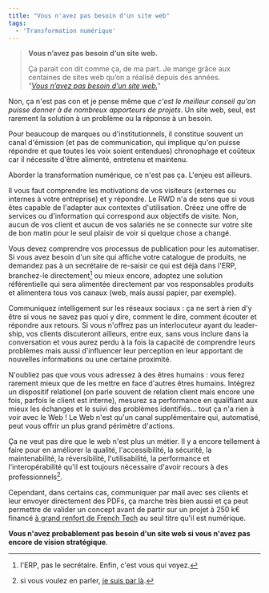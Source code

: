```yaml
---
title: "Vous n'avez pas besoin d'un site web"
tags:
  - 'Transformation numérique'
---
```


> **Vous n’avez pas besoin d’un site web.**
>
> Ça parait con dit comme ça, de ma part. Je mange grâce aux centaines de sites
> web qu’on a réalisé depuis des années.  
> <cite>"[Vous n’avez pas besoin d’un site web.](http://fuuuccckkk.tumblr.com/post/141622101754/vous-navez-pas-besoin-dun-site-web)"</cite>

Non, ça n'est pas con et je pense même que _c'est le meilleur conseil qu'on
puisse donner à de nombreux apporteurs de projets_. Un site web, seul, est
rarement la solution à un problème ou la réponse à un besoin.

Pour beaucoup de marques ou d'institutionnels, il constitue souvent un canal
d'émission (et pas de communication, qui implique qu'on puisse répondre et que
toutes les voix soient entendues) chronophage et coûteux car il nécessite d'être
alimenté, entretenu et maintenu.

Aborder la transformation numérique, ce n'est pas ça. L'enjeu est ailleurs.

Il vous faut comprendre les motivations de vos visiteurs (externes ou internes à
votre entreprise) et y répondre. Le RWD n'a de sens que si vous êtes capable de
l'adapter aux contextes d'utilisation. Créez une offre de services ou
d'information qui correspond aux objectifs de visite. Non, aucun de vos client
et aucun de vos salariés ne se connecte sur votre site de bon matin pour le seul
plaisir de voir si quelque chose a changé.

Vous devez comprendre vos processus de publication pour les automatiser. Si vous
avez besoin d'un site qui affiche votre catalogue de produits, ne demandez pas à
un secrétaire de re-saisir ce qui est déjà dans l'ERP, branchez-le
directement[^humour] ou mieux encore, adoptez une solution référentielle qui
sera alimentée directement par vos responsables produits et alimentera tous vos
canaux (web, mais aussi papier, par exemple).

[^humour]: l'ERP, pas le secrétaire. Enfin, c'est vous qui voyez.

Communiquez intelligement sur les réseaux sociaux : ça ne sert à rien d'y être
si vous ne savez pas quoi y dire, comment le dire, comment écouter et répondre
aux retours. Si vous n'offrez pas un interlocuteur ayant du
<span lang="en">leadership</span>, vos clients discuteront ailleurs, entre eux,
sans vous inclure dans la conversation et vous aurez perdu à la fois la capacité
de comprendre leurs problèmes mais aussi d'influencer leur perception en leur
apportant de nouvelles informations ou une certaine proximité.

N'oubliez pas que vous vous adressez à des êtres humains : vous ferez rarement
mieux que de les mettre en face d'autres êtres humains. Intégrez un dispositif
relationel (on parle souvent de relation client mais encore une fois, parfois le
client est interne), mesurez sa performance en qualifiant aux mieux les échanges
et le suivi des problèmes identifiés… tout ça n'a rien à voir avec le Web ! Le
Web n'est qu'un canal supplémentaire qui, automatisé, peut vous offrir un plus
grand périmètre d'actions.

Ça ne veut pas dire que le web n'est plus un métier. Il y a encore tellement à
faire pour en améliorer la qualité, l'accessibilité, la sécurité, la
maintenabilité, la réversibilité, l'utilisabilité, la performance et
l'interopérabilité qu'il est toujours nécessaire d'avoir recours à des
professionnels[^clever].

[^clever]: si vous voulez en parler,
  [je suis par là](http://www.clever-age.com/fr/briefez-nous/).

Cependant, dans certains cas, communiquer par mail avec ses clients et leur
envoyer directement des PDFs, ça marche très bien aussi et ça peut permettre de
valider un concept avant de partir sur un projet à 250 k€ financé
[à grand renfort de French Tech](http://www.frenchtech.co/a-propos) au seul
titre qu'il est numérique.

**Vous n'avez probablement pas besoin d'un site web si vous n'avez pas encore de
vision stratégique**.
